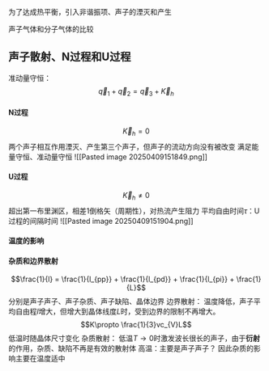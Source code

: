 为了达成热平衡，引入非谐振项、声子的湮灭和产生

声子气体和分子气体的比较

## 声子散射、N过程和U过程
准动量守恒：
$$\vec{q}_{1} + \vec{q}_{2} = \vec{q}_{3} + \vec{K}_{h}$$
#### N过程
$$\vec{K}_{h} = 0$$
两个声子相互作用湮灭、产生第三个声子，但声子的流动方向没有被改变
满足能量守恒、准动量守恒
![[Pasted image 20250409151849.png]]
#### U过程
$$\vec{K}_{h} \neq 0$$
超出第一布里渊区，相差1倒格矢（周期性），对热流产生阻力
平均自由时间$\tau$：U过程的间隔时间
![[Pasted image 20250409151904.png]]
#### 温度的影响
#### 杂质和边界散射
$$\frac{1}{l} = \frac{1}{l_{pp}} + \frac{1}{l_{pd}} + \frac{1}{l_{pi}} + \frac{1}{L}$$
分别是声子声子、声子杂质、声子缺陷、晶体边界
边界散射：
    温度降低，声子平均自由程$l$增大，但增大到晶体线度$L$时，受到边界的限制不再增大。
$$K\propto \frac{1}{3}vc_{V}L$$
    低温时随晶体尺寸变化
杂质散射：
    低温$T \to 0$时激发波长很长的声子，由于**衍射**的作用，杂质、缺陷不再是有效的散射体
    高温：主要是声子声子？
    因此杂质的影响主要在温度适中
    